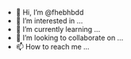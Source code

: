 - 👋 Hi, I’m @fhebhbdd
- 👀 I’m interested in ...
- 🌱 I’m currently learning ...
- 💞️ I’m looking to collaborate on ...
- 📫 How to reach me ...

<!---
fhebhbdd/fhebhbdd is a ✨ special ✨ repository because its `README.md` (this file) appears on your GitHub profile.
You can click the Preview link to take a look at your changes.
--->
